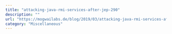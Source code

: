 ```yaml
---
title: "attacking-java-rmi-services-after-jep-290"
description: ""
url: "https://mogwailabs.de/blog/2019/03/attacking-java-rmi-services-after-jep-290/"
category: "Miscellaneous"
---
```

